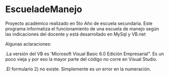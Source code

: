 # EscueladeManejo
Proyecto académico realizado en 5to Año de escuela secundaria. Este programa informatiza el funcionamiento de una escuela de manejo según las indicaciones del docente y está desarrollado en MySql y VB.net

Algunas aclaraciones:

.La versión del VB es 'Microsoft Visual Basic 6.0 Edición Empresarial". Es un poco vieja y por eso la mayor parte del código no corre en Visual Studio.

.El formulario 2) no existe. Simplemente es un error en la numeración.

